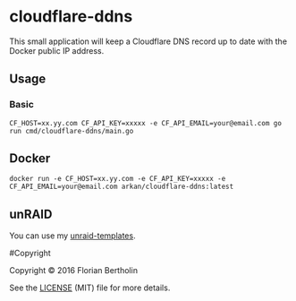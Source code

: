 # cloudflare-ddns

This small application will keep a Cloudflare DNS record up to date with the Docker public IP address.

## Usage

### Basic
```
CF_HOST=xx.yy.com CF_API_KEY=xxxxx -e CF_API_EMAIL=your@email.com go run cmd/cloudflare-ddns/main.go
```

## Docker

```
docker run -e CF_HOST=xx.yy.com -e CF_API_KEY=xxxxx -e CF_API_EMAIL=your@email.com arkan/cloudflare-ddns:latest
```

## unRAID

You can use my [unraid-templates](https://github.com/arkan/unraid-templates).


#Copyright

Copyright © 2016 Florian Bertholin

See the [LICENSE](./LICENSE) (MIT) file for more details.

